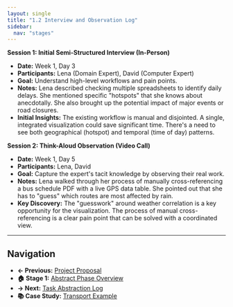 ```yaml
---
layout: single
title: "1.2 Interview and Observation Log"
sidebar:
  nav: "stages"
---
```


**Session 1: Initial Semi-Structured Interview (In-Person)**
* **Date:** Week 1, Day 3
* **Participants:** Lena (Domain Expert), David (Computer Expert)
* **Goal:** Understand high-level workflows and pain points.
* **Notes:** Lena described checking multiple spreadsheets to identify daily delays. She mentioned specific "hotspots" that she knows about anecdotally. She also brought up the potential impact of major events or road closures.
* **Initial Insights:** The existing workflow is manual and disjointed. A single, integrated visualization could save significant time. There's a need to see both geographical (hotspot) and temporal (time of day) patterns.

**Session 2: Think-Aloud Observation (Video Call)**
* **Date:** Week 1, Day 5
* **Participants:** Lena, David
* **Goal:** Capture the expert's tacit knowledge by observing their real work.
* **Notes:** Lena walked through her process of manually cross-referencing a bus schedule PDF with a live GPS data table. She pointed out that she has to "guess" which routes are most affected by rain.
* **Key Discovery:** The "guesswork" around weather correlation is a key opportunity for the visualization. The process of manual cross-referencing is a clear pain point that can be solved with a coordinated view.

---

## Navigation
- **← Previous:** [Project Proposal](1.1-Project-Proposal-Transport-Example)
- **🏠 Stage 1:** [Abstract Phase Overview](README)
- **→ Next:** [Task Abstraction Log](1.3-Task-Abstraction-Log)
- **📚 Case Study:** [Transport Example](../Training-Materials/Case-Studies/README)
